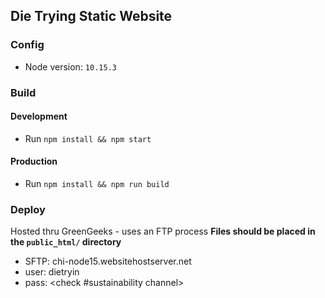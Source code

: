 ## Die Trying Static Website

### Config
- Node version: `10.15.3`


### Build
#### Development
- Run `npm install && npm start`

#### Production
- Run `npm install && npm run build`

### Deploy
Hosted thru GreenGeeks - uses an FTP process
**Files should be placed in the `public_html/` directory**

- SFTP: chi-node15.websitehostserver.net
- user: dietryin
- pass: <check #sustainability channel>
